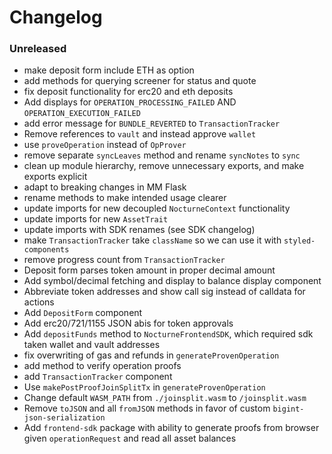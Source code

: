 # Changelog

### Unreleased

- make deposit form include ETH as option
- add methods for querying screener for status and quote
- fix deposit functionality for erc20 and eth deposits
- Add displays for `OPERATION_PROCESSING_FAILED` AND `OPERATION_EXECUTION_FAILED`
- add error message for `BUNDLE_REVERTED` to `TransactionTracker`
- Remove references to `vault` and instead approve `wallet`
- use `proveOperation` instead of `OpProver`
- remove separate `syncLeaves` method and rename `syncNotes` to `sync`
- clean up module hierarchy, remove unnecessary exports, and make exports explicit
- adapt to breaking changes in MM Flask
- rename methods to make intended usage clearer
- update imports for new decoupled `NocturneContext` functionality
- update imports for new `AssetTrait`
- update imports with SDK renames (see SDK changelog)
- make `TransactionTracker` take `className` so we can use it with `styled-components`
- remove progress count from `TransactionTracker`
- Deposit form parses token amount in proper decimal amount
- Add symbol/decimal fetching and display to balance display component
- Abbreviate token addresses and show call sig instead of calldata for actions
- Add `DepositForm` component
- Add erc20/721/1155 JSON abis for token approvals
- Add `depositFunds` method to `NocturneFrontendSDK`, which required sdk taken wallet and vault addresses
- fix overwriting of gas and refunds in `generateProvenOperation`
- add method to verify operation proofs
- add `TransactionTracker` component
- Use `makePostProofJoinSplitTx` in `generateProvenOperation`
- Change default `WASM_PATH` from `./joinsplit.wasm` to `/joinsplit.wasm`
- Remove `toJSON` and all `fromJSON` methods in favor of custom `bigint-json-serialization`
- Add `frontend-sdk` package with ability to generate proofs from browser given `operationRequest` and read all asset balances
